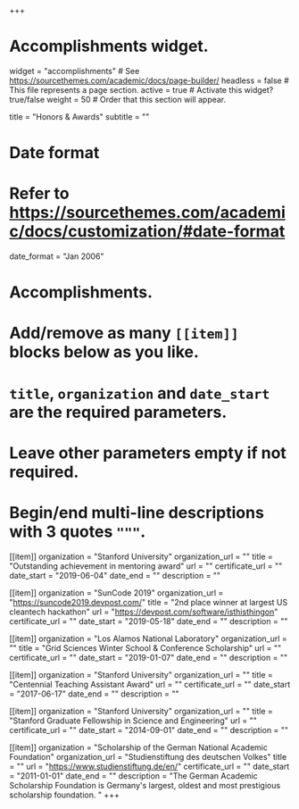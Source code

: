 +++
# Accomplishments widget.
widget = "accomplishments"  # See https://sourcethemes.com/academic/docs/page-builder/
headless = false  # This file represents a page section.
active = true  # Activate this widget? true/false
weight = 50  # Order that this section will appear.

title = "Honors & &shy;Awards"
subtitle = ""

# Date format
#   Refer to https://sourcethemes.com/academic/docs/customization/#date-format
date_format = "Jan 2006"

# Accomplishments.
#   Add/remove as many `[[item]]` blocks below as you like.
#   `title`, `organization` and `date_start` are the required parameters.
#   Leave other parameters empty if not required.
#   Begin/end multi-line descriptions with 3 quotes `"""`.

[[item]]
  organization = "Stanford University"
  organization_url = ""
  title = "Outstanding achievement in mentoring award"
  url = ""
  certificate_url = ""
  date_start = "2019-06-04"
  date_end = ""
  description = ""

[[item]]
  organization = "SunCode 2019"
  organization_url = "https://suncode2019.devpost.com/"
  title = "2nd place winner at largest US cleantech hackathon"
  url = "https://devpost.com/software/isthisthingon"
  certificate_url = ""
  date_start = "2019-05-18"
  date_end = ""
  description = ""
  
[[item]]
  organization = "Los Alamos National Laboratory"
  organization_url = ""
  title = "Grid Sciences Winter School & Conference Scholarship"
  url = ""
  certificate_url = ""
  date_start = "2019-01-07"
  date_end = ""
  description = ""

[[item]]
  organization = "Stanford University"
  organization_url = ""
  title = "Centennial Teaching Assistant Award"
  url = ""
  certificate_url = ""
  date_start = "2017-06-17"
  date_end = ""
  description = ""

[[item]]
  organization = "Stanford University"
  organization_url = ""
  title = "Stanford Graduate Fellowship in Science and Engineering"
  url = ""
  certificate_url = ""
  date_start = "2014-09-01"
  date_end = ""
  description = ""

[[item]]
  organization = "Scholarship of the German National Academic Foundation"
  organization_url = "Studienstiftung des deutschen Volkes"
  title = ""
  url = "https://www.studienstiftung.de/en/"
  certificate_url = ""
  date_start = "2011-01-01"
  date_end = ""
  description = "The German Academic Scholarship Foundation is Germany's largest, oldest and most prestigious scholarship foundation. "
+++
